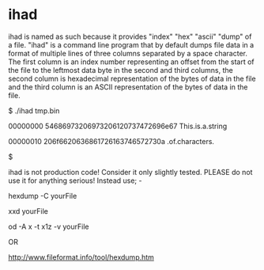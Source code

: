 # ihad
ihad is named as such because it provides "index" "hex" "ascii" "dump" of a file.
"ihad" is a command line program that by default dumps file data in a format of multiple lines of three columns
separated by a space character. The first column is an index number representing an offset from the start of the
file to the leftmost data byte in the second and third columns, the second column is hexadecimal representation
of the bytes of data in the file and the third column is an ASCII representation of the bytes of data in the file.

$ ./ihad tmp.bin

00000000 54686973206973206120737472696e67 This.is.a.string

00000010 206f6620636861726163746572730a   .of.characters.

$

ihad is not production code! Consider it only slightly tested.
PLEASE do not use it for anything serious! Instead use; -


hexdump -C yourFile

xxd yourFile

od -A x -t x1z -v yourFile

OR

http://www.fileformat.info/tool/hexdump.htm 

